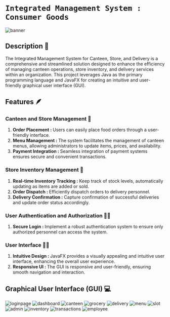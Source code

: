 # ```Integrated Management System : Consumer Goods``` 

![banner](https://github.com/VishalTheHuman/Tic-Tac-Toe-Using-Tkinter/assets/117697246/56c468b4-df74-498a-b09b-5af7f1bb12f4)

## **Description 📑**
The Integrated Management System for Canteen, Store, and Delivery is a comprehensive and streamlined solution designed to enhance the efficiency of managing canteen operations, store inventory, and delivery services within an organization. This project leverages Java as the primary programming language and JavaFX for creating an intuitive and user-friendly graphical user interface (GUI).


## **Features 🪶**

### **Canteen and Store Management 🍕**
<ol>
<li><b>Order Placement : </b>Users can easily place food orders through a user-friendly interface.</li>  
<li><b>Menu Management : </b>The system facilitates the management of canteen menus, allowing administrators to update items, prices, and availability. </li>
<li><b>Payment Integration : </b> Seamless integration of payment systems ensures secure and convenient transactions.</li>
</ol>
  

### **Store Inventory Management 🏪**
<ol>
<li><b>Real-time Inventory Tracking : </b> Keep track of stock levels, automatically updating as items are added or sold.  </li>
<li><b>Order Dispatch : </b>Efficiently dispatch orders to delivery personnel.</li>
<li><b>Delivery Confirmation : </b> Capture confirmation of successful deliveries and update order status accordingly.  </li>
</ol>

### **User Authentication and Authorization 🧑‍🦰**
<ol>
<li>
<b>Secure Login : </b> Implement a robust authentication system to ensure only authorized personnel can access the system.
</li>
</ol>

### **User Interface 😶‍🌫️**
<ol>
<li>
<b>Intuitive Design : </b> JavaFX provides a visually appealing and intuitive user interface, enhancing the overall user experience.
</li>
<li>
<b>Responsive UI : </b> The GUI is responsive and user-friendly, ensuring smooth navigation and interaction.
</li>
</ol>

## **Graphical User Interface (GUI) 💻**
![loginpage](https://github.com/VishalTheHuman/Tic-Tac-Toe-Using-Tkinter/assets/117697246/79238d73-0a12-4a82-ae1e-1b605b80b950)
![dashboard](https://github.com/VishalTheHuman/Tic-Tac-Toe-Using-Tkinter/assets/117697246/d7f44a53-277d-4b06-a3c5-74f43991cf6c)
![canteen](https://github.com/VishalTheHuman/Tic-Tac-Toe-Using-Tkinter/assets/117697246/b135702d-8d03-4608-abd0-fc122e9bc8fe)
![grocery](https://github.com/VishalTheHuman/Tic-Tac-Toe-Using-Tkinter/assets/117697246/b8401f5d-e392-4626-9ae0-2381a6eeaa17)
![delivery](https://github.com/VishalTheHuman/Tic-Tac-Toe-Using-Tkinter/assets/117697246/809782b3-d01b-410d-b288-16647f978dd2)
![menu](https://github.com/VishalTheHuman/Tic-Tac-Toe-Using-Tkinter/assets/117697246/745757a8-c3e5-4cd9-b9aa-fd8ac90c96dd)
![slot](https://github.com/VishalTheHuman/Tic-Tac-Toe-Using-Tkinter/assets/117697246/57b0b67a-ca90-4ec7-8185-8834c3efd8b2)
![admin](https://github.com/VishalTheHuman/Tic-Tac-Toe-Using-Tkinter/assets/117697246/f7185bff-6428-4dc7-89d0-0fdfa8c5a099)
![inventory](https://github.com/VishalTheHuman/Tic-Tac-Toe-Using-Tkinter/assets/117697246/755e5eec-a20e-40de-b803-225cabd7cd11)
![transactions](https://github.com/VishalTheHuman/Tic-Tac-Toe-Using-Tkinter/assets/117697246/bf88849c-4f79-41fd-94c2-896594b777ab)
![employee](https://github.com/VishalTheHuman/Tic-Tac-Toe-Using-Tkinter/assets/117697246/d931d5a2-d1d4-4cee-b309-3217ecb380f7)